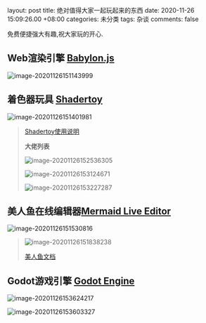 layout: post
title: 绝对值得大家一起玩起来的东西
date: 2020-11-26 15:09:26.00 +08:00
categories: 未分类
tags: 杂谈
comments: false



免费便捷强大有趣,祝大家玩的开心.



## Web渲染引擎 [Babylon.js](https://www.babylonjs.com/)

![image-20201126151143999]({{site.img}}image-20201126151143999.png)



## 着色器玩具 [Shadertoy](https://www.shadertoy.com/)

![image-20201126151401981]({{site.img}}image-20201126151401981.png)

> [Shadertoy使用说明](https://www.shadertoy.com/howto)
>
> **大佬列表**
>
> ![image-20201126152536305]({{site.img}}image-20201126152536305.png)
>
> ![image-20201126153124671]({{site.img}}image-20201126153124671.png)
>
> ![image-20201126153227287]({{site.img}}image-20201126153227287.png)



## 美人鱼在线编辑器[Mermaid Live Editor](https://github.com/mermaid-js/mermaid-live-editor)

![image-20201126151530816]({{site.img}}image-20201126151530816.png)

> ![image-20201126151838238]({{site.img}}image-20201126151838238.png)
>
> [美人鱼文档](https://mermaid-js.github.io/mermaid/)



## Godot游戏引擎 [Godot Engine](https://godotengine.org/)

![image-20201126153624217]({{site.img}}image-20201126153624217.png)

![image-20201126153603327]({{site.img}}image-20201126153603327.png)